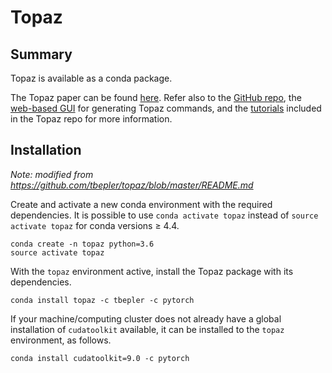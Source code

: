# Topaz

## Summary

Topaz is available as a conda package.

The Topaz paper can be found [here](https://doi.org/10.1038/s41592-019-0575-8). 
Refer also to the [GitHub repo](https://github.com/tbepler/topaz), the 
[web-based GUI](https://emgweb.nysbc.org/topaz.html) for generating Topaz commands, and the 
[tutorials](https://github.com/tbepler/topaz/tree/master/tutorial) included in the Topaz repo for more information.

## Installation

*Note: modified from https://github.com/tbepler/topaz/blob/master/README.md*

Create and activate a new conda environment with the required dependencies. It is possible to use 
`conda activate topaz` instead of `source activate topaz` for conda versions ≥ 4.4.

```shell script
conda create -n topaz python=3.6
source activate topaz
```

With the `topaz` environment active, install the Topaz package with its dependencies.

```shell script
conda install topaz -c tbepler -c pytorch
```

If your machine/computing cluster does not already have a global installation of `cudatoolkit` available, it can be 
installed to the `topaz` environment, as follows.

```shell script
conda install cudatoolkit=9.0 -c pytorch
```
